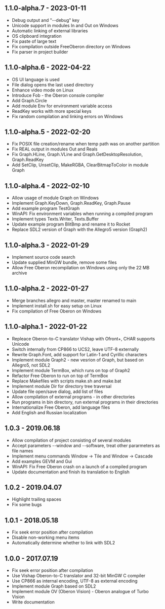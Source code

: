 ## 1.1.0-alpha.7 - 2023-01-11

* Debug output and "--debug" key
* Unicode support in modules In and Out on Windows
* Automatic linking of external libraries
* OS clipboard integration
* Fix paste of large text
* Fix compilation outside FreeOberon directory on Windows
* Fix parser in project builder

## 1.1.0-alpha.6 - 2022-04-22

* OS UI language is used
* File dialog opens the last used directory
* Enhance video mode on Linux
* Introduce Fob - the Oberon console compiler
* Add Graph.Circle
* Add module Env for environment variable access
* ReadKey works with more special keys
* Fix random compilation and linking errors on Windows

## 1.1.0-alpha.5 - 2022-02-20

* Fix POSIX file creation/rename when temp path was on another partition
* Fix REAL output in modules Out and Reals
* Fix Graph.HLine, Graph.VLine and Graph.GetDesktopResolution, Graph.ReadKey
* Add SetClip, UnsetClip, MakeRGBA, ClearBitmapToColor in module Graph

## 1.1.0-alpha.4 - 2022-02-10

* Allow usage of module Graph on Windows
* Implement Graph.KeyDown, Graph.ReadKey, Graph.Pause
* Add example program TestGraph
* WinAPI: Fix environment variables when running a compiled program
* Implement types Texts.Writer, Texts.Buffer
* Update example program BlitBmp and rename it to Rocket
* Replace SDL2 version of Graph with the Allegro5 version (Graph2)

## 1.1.0-alpha.3 - 2022-01-29

* Implement source code search
* Update supplied MinGW bundle, remove some files
* Allow Free Oberon recompilation on Windows using only the 22 MB archive

## 1.1.0-alpha.2 - 2022-01-27

* Merge branches allegro and master, master renamed to main
* Implement install.sh for easy setup on Linux
* Fix compilation of Free Oberon on Windows

## 1.1.0-alpha.1 - 2022-01-22

* Repleace Oberon-to-C translator Vishap with Ofront+, CHAR supports Unicode
* Switch internally from CP866 to UCS2, leave UTF-8 externally
* Rewrite Graph.Font, add support for Latin-1 and Cyrillic characters
* Implement module Graph2 - new vesrion of Graph, but based on Allegro5, not SDL2
* Implement module TermBox, which runs on top of Graph2
* Refactor Free Oberon to run on top of TermBox
* Replace Makefiles with scripts make.sh and make.bat
* Implement module Dir for directory tree traversal
* Update file open/save dialog, add list of files
* Allow compilation of external programs - in other directories
* Run programs in bin directory, run external programs in their directories
* Internationalize Free Oberon, add language files
* Add English and Russian localization

## 1.0.3 - 2019.06.18

* Allow compilation of project consisting of several modules
* Accept parameters --window and --software, treat other pararmeters as file names
* Implement menu commands Window → Tile and Window → Cascade
* Add examples GEVM and Gui
* WinAPI: Fix Free Oberon crash on a launch of a compiled program
* Update documentation and finish its translation to English

## 1.0.2 - 2019.04.07

* Highlight trailing spaces
* Fix some bugs

## 1.0.1 - 2018.05.18

* Fix seek error position after compilation
* Disable non-working menu items
* Automatically determine whether to link with SDL2

## 1.0.0 - 2017.07.19

* Fix seek error position after compilation
* Use Vishap Oberon-to-C translator and 32-bit MinGW C compiler
* Use CP866 as internal encoding, UTF-8 as external encoding
* Implement module Graph based on SDL2
* Implement module OV (Oberon Vision) - Oberon analogue of Turbo Vision
* Write documentation
